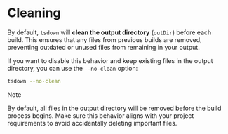 # Cleaning

By default, `tsdown` will **clean the output directory** (`outDir`) before each build. This ensures that any files from previous builds are removed, preventing outdated or unused files from remaining in your output.

If you want to disable this behavior and keep existing files in the output directory, you can use the `--no-clean` option:

```bash
tsdown --no-clean
```

> [!NOTE]
> By default, all files in the output directory will be removed before the build process begins. Make sure this behavior aligns with your project requirements to avoid accidentally deleting important files.
